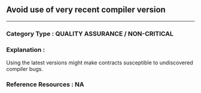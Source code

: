 ##  Avoid use of very recent compiler version


---

### **Category Type** : QUALITY ASSURANCE / NON-CRITICAL


### **Explanation** : 

Using the latest versions might make contracts susceptible to undiscovered compiler bugs.



### **Reference Resources** : NA




